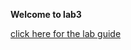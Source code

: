 **Welcome to lab3**

<a href="https://github.com/vbojko/f5-dns-automation-demo-12-1-x/blob/develop/docs/lab3/scripted.rst">click here for the lab guide </a>
